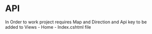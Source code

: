 # API
In Order to work project requires Map and Direction and Api key to be added to Views - Home - Index.cshtml file
